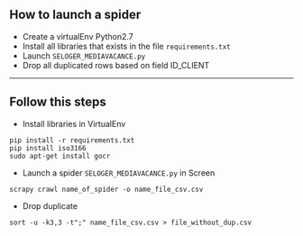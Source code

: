 ## How to launch a spider
 - Create a virtualEnv Python2.7 
 - Install all libraries that exists in the file `requirements.txt`
 - Launch `SELOGER_MEDIAVACANCE.py`
 - Drop all duplicated rows based on field ID_CLIENT

<hr>

## Follow this steps

- Install libraries in VirtualEnv
```
pip install -r requirements.txt
pip install iso3166
sudo apt-get install gocr
```

- Launch a spider `SELOGER_MEDIAVACANCE.py` in Screen
``` 
scrapy crawl name_of_spider -o name_file_csv.csv
```

- Drop duplicate
```
sort -u -k3,3 -t";" name_file_csv.csv > file_without_dup.csv
```